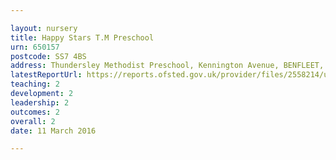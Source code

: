 ```yaml
---

layout: nursery
title: Happy Stars T.M Preschool
urn: 650157
postcode: SS7 4BS
address: Thundersley Methodist Preschool, Kennington Avenue, BENFLEET, Essex, SS7 4BS
latestReportUrl: https://reports.ofsted.gov.uk/provider/files/2558214/urn/650157.pdf
teaching: 2
development: 2
leadership: 2
outcomes: 2
overall: 2
date: 11 March 2016

---
```

